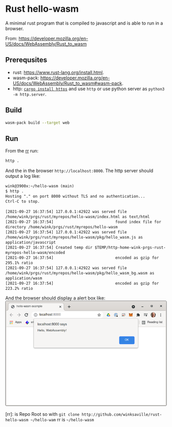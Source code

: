 # Rust hello-wasm

A minimal rust program that is compiled to javascript and is able
to run in a browser.

From:
  https://developer.mozilla.org/en-US/docs/WebAssembly/Rust_to_wasm

## Prerequsites

- rust: https://www.rust-lang.org/install.html.
- wasm-pack: https://developer.mozilla.org/en-US/docs/WebAssembly/Rust_to_wasm#wasm-pack.
- http: [`cargo install https`](https://crates.io/crates/https) and use `http` or
  use python server as `python3 -m http.server`.

## Build
```bash
wasm-pack build --target web
```

## Run
From the [rr](#rr) run:
```bash
http .
```
And the in the browser `http://localhost:8000`. The http server should output a log like:
```
wink@3900x:~/hello-wasm (main)
$ http .
Hosting "." on port 8000 without TLS and no authentication...
Ctrl-C to stop.

[2021-09-27 16:37:54] 127.0.0.1:42922 was served file /home/wink/prgs/rust/myrepos/hello-wasm/index.html as text/html
[2021-09-27 16:37:54]                           found index file for directory /home/wink/prgs/rust/myrepos/hello-wasm
[2021-09-27 16:37:54] 127.0.0.1:42922 was served file /home/wink/prgs/rust/myrepos/hello-wasm/pkg/hello_wasm.js as application/javascript
[2021-09-27 16:37:54] Created temp dir $TEMP/http-home-wink-prgs-rust-myrepos-hello-wasm/encoded
[2021-09-27 16:37:54]                           encoded as gzip for 295.1% ratio
[2021-09-27 16:37:54] 127.0.0.1:42922 was served file /home/wink/prgs/rust/myrepos/hello-wasm/pkg/hello_wasm_bg.wasm as application/wasm
[2021-09-27 16:37:54]                           encoded as gzip for 223.2% ratio

```

And the browser should display a alert box like:
![alert.png](assets/alert.png)

[rr]: is Repo Root so with `git clone http://github.com/winksaville/rust-hello-wasm ~/hello-wam`
rr is `~/hello-wasm`


